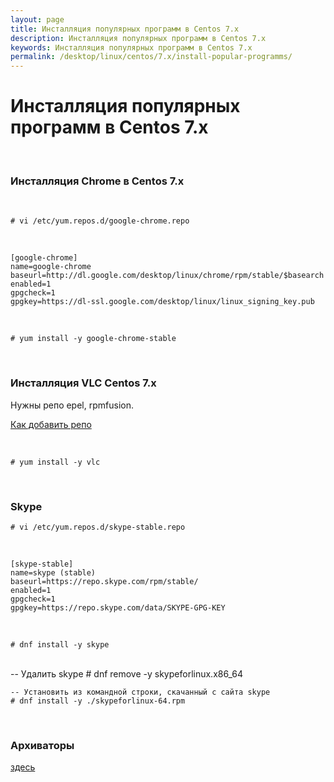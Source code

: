 ```yaml
---
layout: page
title: Инсталляция популярных программ в Centos 7.x
description: Инсталляция популярных программ в Centos 7.x
keywords: Инсталляция популярных программ в Centos 7.x
permalink: /desktop/linux/centos/7.x/install-popular-programms/
---
```


# Инсталляция популярных программ в Centos 7.x

<br/>

### Инсталляция Chrome в Centos 7.x

<br/>

    # vi /etc/yum.repos.d/google-chrome.repo

<br/>

```
[google-chrome]
name=google-chrome
baseurl=http://dl.google.com/desktop/linux/chrome/rpm/stable/$basearch
enabled=1
gpgcheck=1
gpgkey=https://dl-ssl.google.com/desktop/linux/linux_signing_key.pub
```

<br/>

    # yum install -y google-chrome-stable

<br/>

### Инсталляция VLC Centos 7.x

Нужны репо epel, rpmfusion.

[Как добавить репо](/desktop/linux/centos/7.x/repos/)

<br/>

    # yum install -y vlc

<br/>

### Skype

    # vi /etc/yum.repos.d/skype-stable.repo

<br/>

```
[skype-stable]
name=skype (stable)
baseurl=https://repo.skype.com/rpm/stable/
enabled=1
gpgcheck=1
gpgkey=https://repo.skype.com/data/SKYPE-GPG-KEY
```

<br/>

    # dnf install -y skype

<br/>
    -- Удалить skype
    # dnf remove -y skypeforlinux.x86_64

    -- Установить из командной строки, скачанный с сайта skype
    # dnf install -y ./skypeforlinux-64.rpm

<br/>

### Архиваторы

<a href="/desktop/linux/archives/">здесь</a>
